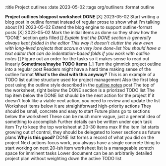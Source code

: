 :title Project outlines
:date 2023-05-02
:tags org/outliners
:format outline

<strong>Project outlines blogpost worksheet</strong>
	<strong>DONE</strong>
		[X] 2023-05-02 Start writing a blog post in outline format instead of regular prose to show what I'm talking about
		[X] 2023-05-02 Extend the blog engine to support outline-format posts
		[X] 2023-05-02 Mark the initial items as done so they show how the "DONE" section gets filled
	[_] Explain that the DONE section is generally always kept folded in the editor
		This way it doesn't clutter the view even with long-lived projects that accrue a very lone done-list
		You should have a text editor that can do indentation-based folds if you work with outline notes
	[_] Figure out an order for the tasks so it makes sense to read out linearly
<strong>Sometimes/maybe TODO items</strong>
	[_] Turn the gimmick project outline into a regular post
		Readers might have a hard time making sense of the outline format
<strong>What's the deal with this anyway?</strong>
	This is an example of a TODO list outline structure used for project management
		Also the first blog post using the outline style described in the <a href="/outline-notes-intro/">outline notes</a> post
	The top of the worksheet, right below the DONE section is a priorized TODO list
	The top item below the DONE list should be the next action for the project
	If it doesn't look like a viable next action, you need to review and update the list
	Worksheet items below it are straightforward high-priority actions
		They should be small, concrete and easy to start
	Future plans go to sections below the worksheet
		These can be much more vague, just a general idea of something to accomplish
		Further details can be written under each task item
	Try to keep the top worksheet at 20-30 items max
		If the item list starts growing out of control, they should be delegated to lower sections as future plans
<strong>Why is this good?</strong>
	DONE list forms a record of what you did on the project
	Next actions focus work, you always have a single concrete thing to start working on next
	20-ish item worksheet list is a manageable scratch space for imminent tasks
	Lower document can be an arbitrarily detailed project plan without weighting down the active TODO list
